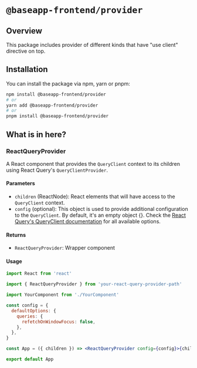 # **`@baseapp-frontend/provider`**

## **Overview**

This package includes provider of different kinds that have "use client" directive on top.

## **Installation**

You can install the package via npm, yarn or pnpm:

```bash
npm install @baseapp-frontend/provider
# or
yarn add @baseapp-frontend/provider
# or
pnpm install @baseapp-frontend/provider
```

## **What is in here?**

### **ReactQueryProvider**

A React component that provides the `QueryClient` context to its children using React Query's `QueryClientProvider`.

#### **Parameters**

- `children` (ReactNode): React elements that will have access to the `QueryClient` context.
- `config` (optional): This object is used to provide additional configuration to the `QueryClient`. By default, it's an empty object {}. Check the [React Query's QueryClient documentation](https://react-query.tanstack.com/reference/QueryClient) for all available options.

#### **Returns**

- `ReactQueryProvider`: Wrapper component

#### **Usage**

```jsx
import React from 'react'

import { ReactQueryProvider } from 'your-react-query-provider-path'

import YourComponent from './YourComponent'

const config = {
  defaultOptions: {
    queries: {
      refetchOnWindowFocus: false,
    },
  },
}

const App = ({ children }) => <ReactQueryProvider config={config}>{children}</ReactQueryProvider>

export default App
```
